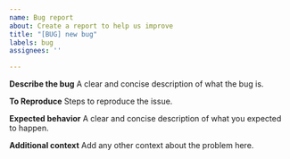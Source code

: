 ```yaml
---
name: Bug report
about: Create a report to help us improve
title: "[BUG] new bug"
labels: bug
assignees: ''

---
```


**Describe the bug**
A clear and concise description of what the bug is.

**To Reproduce**
Steps to reproduce the issue.

**Expected behavior**
A clear and concise description of what you expected to happen.

**Additional context**
Add any other context about the problem here.
